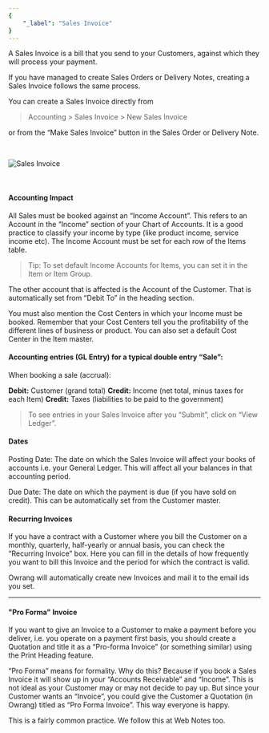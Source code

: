 ```yaml
---
{
	"_label": "Sales Invoice"
}
---
```

A Sales Invoice is a bill that you send to your Customers, against which they will process your payment. 

If you have managed to create Sales Orders or Delivery Notes, creating a Sales Invoice follows the same process. 

You can create a Sales Invoice directly from

> Accounting > Sales Invoice > New Sales Invoice

or from the “Make Sales Invoice” button in the Sales Order or Delivery Note.



<br>


![Sales Invoice](img/sales-invoice.png)

<br>




#### Accounting Impact

All Sales must be booked against an “Income Account”. This refers to an Account in the “Income” section of your Chart of Accounts. It is a good practice to classify your income by type (like product income, service income etc). The Income Account must be set for each row of the Items table.

> Tip: To set default Income Accounts for Items, you can set it in the Item or Item Group.

The other account that is affected is the Account of the Customer. That is automatically set from “Debit To” in the heading section.

You must also mention the Cost Centers in which your Income must be booked. Remember that your Cost Centers tell you the profitability of the different lines of business or product. You can also set a default Cost Center in the Item master.

#### Accounting entries (GL Entry) for a typical double entry “Sale”:

When booking a sale (accrual):

**Debit:** Customer (grand total)
**Credit:** Income (net total, minus taxes for each Item) 
**Credit:** Taxes (liabilities to be paid to the government)

> To see entries in your Sales Invoice after you “Submit”, click on “View Ledger”.

#### Dates

Posting Date: The date on which the Sales Invoice will affect your books of accounts i.e. your General Ledger. This will affect all your balances in that accounting period. 

Due Date: The date on which the payment is due (if you have sold on credit). This can be automatically set from the Customer master.

#### Recurring Invoices

If you have a contract with a Customer where you bill the Customer on a monthly, quarterly, half-yearly or annual basis, you can check the “Recurring Invoice” box. Here you can fill in the details of how frequently you want to bill this Invoice and the period for which the contract is valid.

Owrang will automatically create new Invoices and mail it to the email ids you set.

---

#### "Pro Forma" Invoice

If you want to give an Invoice to a Customer to make a payment before you deliver, i.e. you operate on a payment first basis, you should create a Quotation and title it as a “Pro-forma Invoice” (or something similar) using the Print Heading feature. 

“Pro Forma” means for formality. Why do this? Because if you book a Sales Invoice it will show up in your “Accounts Receivable” and “Income”. This is not ideal as your Customer may or may not decide to pay up. But since your Customer wants an “Invoice”, you could give the Customer a Quotation (in Owrang) titled as “Pro Forma Invoice”. This way everyone is happy.

This is a fairly common practice. We follow this at Web Notes too.
